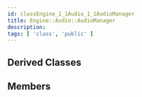```yaml
---
id: classEngine_1_1Audio_1_1AudioManager
title: Engine::Audio::AudioManager
description: 
tags: [ 'class', 'public' ]
---
```


## Derived Classes

## Members
